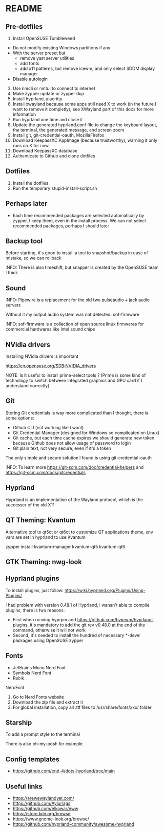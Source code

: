 # README

## Pre-dotfiles

1) Install OpenSUSE Tumbleweed
  - Do not modify existing Windows partitions if any
  - With the server preset but
      - remove yast server utilities
      - add fonts
      - add x11 patterns, but remove icewm, and only select SDDM display manager
  - Disable autologin
3) Use nmcli or nmtui to connect to internet
4) Make zypper update or zypper dup
5) Install hyprland, alacritty
6) Install xwayland because some apps still need X to work (in the future I want to remove it completly), see XWayland part of this docs for more information
7) Run hyprland one time and close it
8) Update the generated hyprland.conf file to change the keyboard layout, the terminal, the generated message, and screen zoom
9) Install git, git-credential-oauth, MozillaFirefox
10) Download KeepassXC AppImage (because trustworthy), warning it only runs on X for now
11) Download KeepassXC database
12) Authenticate to Github and clone dotfiles

## Dotfiles

1) Install the dotfiles
2) Run the temporary stupid-install-script.sh

## Perhaps later

- Each time recommended packages are selected automatically by zypper, I keep them, even in the install process. We can not select recommended packages, perhaps I should later

## Backup tool

Before starting, it's good to install a tool to snapshot/backup in case of mistake, so we can rollback

INFO: There is also timeshift, but snapper is created by the OpenSUSE team I think

## Sound

INFO: Pipewire is a replacement for the old two pulseaudio + jack audio servers

Without it my output audio system was not detected: sof-firmware

INFO: sof-firmware is a collection of open source linux firmwares for commercial hardwares like Intel sound chips

## NVidia drivers

Installing NVidia drivers is important

https://en.opensuse.org/SDB:NVIDIA_drivers

NOTE: Is it useful to install prime-select tools ? (Prime is some kind of technology to switch between integrated graphics and GPU card if I understand correctly)

## Git

Storing Git credentials is way more complicated than I thought, there is some options:
- Github CLI (not working like I want)
- Git Credential Manager (designed for Windows so complicated on Linux)
- Git cache, but each time cache expires we should generate new token, because Github does not allow usage of password to login
- Git plain text, not very secure, even if it's a token

The only simple and secure solution I found is using git-credential-oauth

INFO: To learn more https://git-scm.com/doc/credential-helpers and https://git-scm.com/docs/gitcredentials

## Hyprland

Hyprland is an implementation of the Wayland protocol, which is the successor of the old X11

## QT Theming: Kvantum

Alternative tool to qt5ct or qt6ct to customize QT applications theme, env vars are set in hyprland to use Kvantum

zypper install kvantum-manager kvantum-qt5 kvantum-qt6

## GTK Theming: nwg-look

## Hyprland plugins

To install plugins, just follow: https://wiki.hyprland.org/Plugins/Using-Plugins/

I had problem with version 0.48.1 of Hyprland, I wansn't able to compile plugins, there is two reasons:
- First when running hyprpm add https://github.com/hyprwm/hyprland-plugins, it's mandatory to add the git rev v0.48.0 at the end of the command, otherwise it will not work
- Second, it's needed to install the hundred of necessary *-devel packages using OpenSUSE zypper

## Fonts

- JetBrains Mono Nerd Font
- Symbols Nerd Font
- Rubik

NerdFont
1. Go to Nerd Fonts website
2. Download the zip file and extract it
3. For global installation, copy all .ttf files to /usr/share/fonts/xxx/ folder

## Starship

To add a prompt style to the terminal

There is also oh-my-posh for example

## Config templates

- https://github.com/end-4/dots-hyprland/tree/main

## Useful links

- https://arewewaylandyet.com/
- https://github.com/Aylur/ags
- https://github.com/elkowar/eww
- https://store.kde.org/browse
- https://www.gnome-look.org/browse/
- https://github.com/hyprland-community/awesome-hyprland

